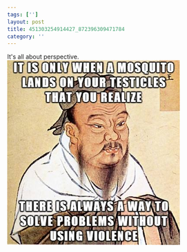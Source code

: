 ```yaml
---
tags: ['']
layout: post
title: 451303254914427_872396309471784
category: ''
---
```

It's all about perspective.
![451303254914427_872396309471784](/uploads/2014-12-15-451303254914427_872396309471784.jpg)
